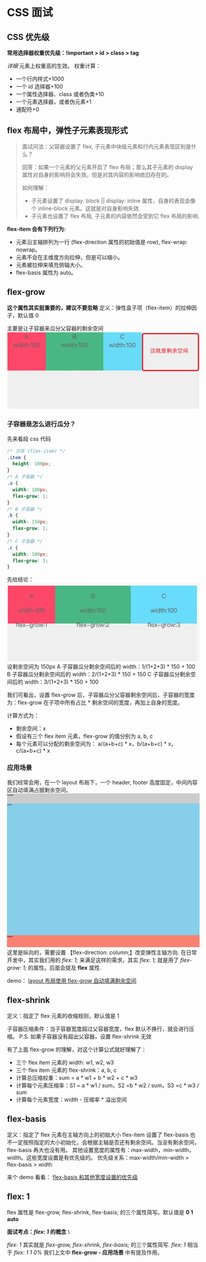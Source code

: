 # CSS 面试

## CSS 优先级

**常用选择器权重优先级：!important \> id > class > tag**

_详细_
元素上权重高的生效。
权重计算：

- 一个行内样式+1000
- 一个 id 选择器+100
- 一个属性选择器、class 或者伪类+10
- 一个元素选择器，或者伪元素+1
- 通配符+0

## flex 布局中，弹性子元素表现形式

> 面试问法：父容器设置了 flex, 子元素中块级元素和行内元素表现区别是什么？
>
> 回答：如果一个元素的父元素开启了 flex 布局；那么其子元素的 display 属性对自身的影响将会失效，但是对其内容的影响依旧存在的。
>
> 如何理解：
>
> - 子元素设置了 display: block || display: inline 属性，自身的表现会像个 inline-block 元素。这就是对自身影响失效.
> - 子元素也设置了 flex 布局, 子元素的内容依然会受到它 flex 布局的影响.

**flex-item 会有下列行为:**

- 元素沿主轴排列为一行 (flex-direction 属性的初始值是 row), flex-wrap: nowrap。
- 元素不会在主维度方向拉伸，但是可以缩小。
- 元素被拉伸来填充侧轴大小。
- flex-basis 属性为 auto。

## flex-grow

**这个属性其实挺重要的，建议不要忽略**
定义：弹性盒子项（flex-item）的拉伸因子，默认值 0

主要是让子容器来瓜分父容器的剩余空间
![flex剩余空间](./imgs/flex剩余空间.png 'flex剩余空间')

### 子容器是怎么进行瓜分？

先来看段 css 代码

```css
/* 子项 (flex-item) */
.item {
  height: 100px;
}
/* A 子容器 */
.a {
  width: 100px;
  flex-grow: 1;
}
/* B 子容器 */
.b {
  width: 150px;
  flex-grow: 2;
}
/* C 子容器 */
.c {
  width: 100px;
  flex-grow: 3;
}
```

先给结论：
![flex-grow瓜分剩余空间](./imgs/flex-grow瓜分剩余空间.png 'flex-grow瓜分剩余空间')
设剩余空间为 150px
A 子容器瓜分剩余空间后的 width：1/(1+2+3) \* 150 + 100
B 子容器瓜分剩余空间后的 width：2/(1+2+3) \* 150 + 150
C 子容器瓜分剩余空间后的 width：3/(1+2+3) \* 150 + 100

我们可看出，设置 flex-grow 后，子容器瓜分父容器剩余空间后，子容器的宽度为：flex-grow 在子项中所有占比 \* 剩余空间的宽度，再加上自身的宽度。

计算方式为：

- 剩余空间：x
- 假设有三个 flex item 元素，flex-grow 的值分别为 a, b, c
- 每个元素可以分配的剩余空间为： a/(a+b+c) \* x，b/(a+b+c) \* x，c/(a+b+c) \* x

### 应用场景

我们经常会用，在一个 layout 布局下，一个 header, footer 高度固定，中间内容区自动填满占据剩余空间。
![flex填满剩余空间.png](./imgs/flex填满剩余空间.png 'flex填满剩余空间.png')
这里是纵向的，需要设置 【flex-direction: column;】改变弹性主轴方向.
在日常开发中，其实我们用的 _flex: 1;_ 来满足这样的需求，其实 _flex: 1;_ 就是用了 _flex-grow: 1;_ 的属性。后面会提及 **flex** 属性.

demo：
[layout 布局使用 flex-grow 自动填满剩余空间](./demo/layout布局使用flex-grow自动填满剩余空间.html 'layout布局使用flex-grow自动填满剩余空间')

## flex-shrink

定义：指定了 flex 元素的收缩规则，默认值是 1

子容器压缩条件：当子容器宽度超过父容器宽度，flex 默认不换行，就会进行压缩。
P.S. 如果子容器没有超出父容器，设置 flex-shrink 无效

有了上面 flex-grow 的理解，对这个计算公式就好理解了：

- 三个 flex item 元素的 width: w1, w2, w3
- 三个 flex item 元素的 flex-shrink：a, b, c
- 计算总压缩权重：sum = a \* w1 + b \* w2 + c \* w3
- 计算每个元素压缩率：S1 = a \* w1 / sum，S2 =b \* w2 / sum，S3 =c \* w3 / sum
- 计算每个元素宽度：width - 压缩率 \* 溢出空间

## flex-basis

定义：指定了 flex 元素在主轴方向上的初始大小
flex-item 设置了 flex-basis 也不一定按照指定的大小初始化，会根据主轴是否还有剩余空间。当没有剩余空间，flex-basis 再大也没有用。
其他设置宽度的属性有：max-width，min-width，width。这些宽度设置是有优先级的。
优先级关系：max-width/min-width > flex-basis > width

来个 demo 看看：
[flex-basis 和其他宽度设置的优先级](./demo/flex-basis和其他宽度设置的优先级.html 'flex-basis和其他宽度设置的优先级')

## flex: 1

flex 属性是 flex-grow, flex-shrink, flex-basis; 的三个属性简写。默认值是 **0 1 auto**

**面试考点：_flex: 1_ 的概念** \

_flex: 1_ 其实就是 _flex-grow, flex-shrink, flex-basis;_ 的三个属性简写.
_flex: 1_ 相当于 _flex: 1 1 0%_ 我们上文中 **flex-grow - 应用场景** 中有提及作用。
